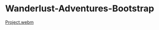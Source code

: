 # Wanderlust-Adventures-Bootstrap

[Project.webm](https://user-images.githubusercontent.com/116310246/221443197-f0ba6f4c-fe26-4e14-b653-74b18010a268.webm)

